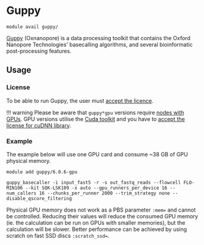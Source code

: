 # Guppy    

    module avail guppy/    

[Guppy](https://community.nanoporetech.com/docs/prepare/library_prep_protocols/Guppy-protocol/v/gpb_2003_v1_revax_14dec2018/guppy-software-overview) (Oxnanopore) is a data processing toolkit that contains the Oxford Nanopore Technologies' basecalling algorithms, and several bioinformatic post-processing features.

## Usage

### License

To be able to run Guppy, the user must [accept the licence](https://signup.e-infra.cz/fed/registrar/?vo=meta&group=lic_oxnanopore). 

!!! warning
    Please be aware that `guppy*gpu` versions require [nodes with GPUs](../../../computing/gpu-clusters). GPU versions utilise the [Cuda toolkit](../../sw-list/cuda) and you have to [accept the license for cuDNN library](https://signup.e-infra.cz/meta/registrar/?vo=meta&group=lic_cudnn).

### Example

The example below will use one GPU card and consume ~38 GB of GPU physical memory.

```
module add guppy/6.0.6-gpu

guppy_basecaller -i input_fast5 -r -s out_fastq_reads --flowcell FLO-MIN106 --kit SQK-LSK109 -x auto --gpu_runners_per_device 16 --num_callers 16 --chunks_per_runner 2000 --trim_strategy none --disable_qscore_filtering
```

Physical GPU memory does not work as a PBS parameter `:mem=` and cannot be controlled. Reducing their values will reduce the consumed GPU memory (ie. the calculation can be run on GPUs with smaller memories), but the calculation will be slower. Better performance can be achieved by using scratch on fast SSD discs `:scratch_ssd=`. 



